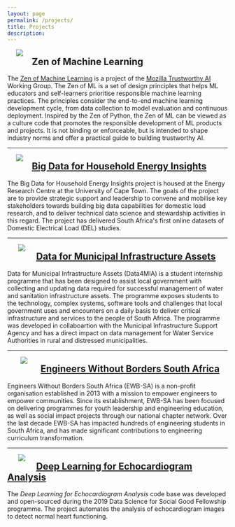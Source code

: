 ```yaml
---
layout: page
permalink: /projects/
title: Projects
description:
---
```


<a href="https://www.zenofml.org/" target="_blank"><img class="col one first" style="padding-left: 20px; padding-right: 20px; float: left" src="{{ site.baseurl }}/assets/img/zenofml_poster.png" ></a>

## Zen of Machine Learning

The <a href="https://www.zenofml.org/" target="_blank">Zen of Machine Learning</a> is a project of the <a href="https://www.mozillafestival.org/en/get-involved/building-trustworthy-ai-working-group/" target="_blank">Mozilla Trustworthy AI</a> Working Group. The Zen of ML is a set of design principles that helps ML educators and self-learners prioritise responsible machine learning practices. The principles consider the end-to-end machine learning development cycle, from data collection to model evaluation and continuous deployment. Inspired by the Zen of Python, the Zen of ML can be viewed as a culture code that promotes the responsible development of ML products and projects. It is not binding or enforceable, but is intended to shape industry norms and offer a practical guide to building trustworthy AI. 

---

[<img class="col one first" style="padding-left: 20px; padding-right: 20px; float: left" src="{{ site.baseurl }}/assets/img/del_logo.png" >](../projects/2019_household_energy_insights.markdown)

## [Big Data for Household Energy Insights](../projects/2019_household_energy_insights.markdown)

The Big Data for Household Energy Insights project is housed at the Energy Research Centre at the University of Cape Town. The goals of the project are to provide strategic support and leadership to convene and mobilise key stakeholders towards building big data capabilities for domestic load research, and to deliver technical data science and stewardship activities in this regard. The project has delivered South Africa's first online datasets of Domestic Electrical Load (DEL) studies.

---

[<img class="col one first" style="padding-left: 25px; padding-right: 25px; float: left" src="{{ site.baseurl }}/assets/img/data4mia_logo.png" >](../projects/2019_data4mia.markdown)

## [Data for Municipal Infrastructure Assets](../projects/2019_data4mia.markdown)

Data for Municipal Infrastructure Assets (Data4MIA) is a student internship programme that has been designed to assist local government with collecting and updating data required for successful management of water and sanitation infrastructure assets. The programme exposes students to the technology, complex systems, software tools and challenges that local government uses and encounters on a daily basis to deliver critical infrastructure and services to the people of South Africa. The programme was developed in collaboartion with the Municipal Infrastructure Support Agency and has a direct impact on data management for Water Service Authorities in rural and distressed municipalities.

---

[<img class="col one first" style="padding-left: 30px; padding-right: 30px; float: left" src="{{ site.baseurl }}/assets/img/ewbsa_logo.png" >](../projects/2019_ewbsa.markdown)

## [Engineers Without Borders South Africa](../projects/2019_ewbsa.markdown)

Engineers Without Borders South Africa (EWB-SA) is a non-profit organisation established in 2013 with a mission to empower engineers to empower communities. Since its establishment, EWB-SA has been focused on delivering programmes for youth leadership and engineering education, as well as social impact projects through our national chapter network. Over the last decade EWB-SA has impacted hundreds of engineering students in South Africa, and has made significant contributions to engineering curriculum transformation.

---

[<img class="col one first" style="padding-left: 25px; padding-right: 25px; float: left" src="{{ site.baseurl }}/assets/img/dssg_echo_logo.jpg" >](../projects/2019_dssg_echo.markdown)

## [Deep Learning for Echocardiogram Analysis](../projects/2019_dssg_echo.markdown)

The _Deep Learning for Echocardiogram Analysis_ code base was developed and open-sourced during the 2019 Data Science for Social Good Fellowship programme. The project automates the analysis of echocardiogram images to detect normal heart functioning.
